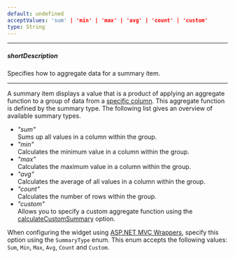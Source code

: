 ```yaml
---
default: undefined
acceptValues: 'sum' | 'min' | 'max' | 'avg' | 'count' | 'custom'
type: String
---
```

---
##### shortDescription
Specifies how to aggregate data for a summary item.

---
A summary item displays a value that is a product of applying an aggregate function to a group of data from a [specific column](/api-reference/10%20UI%20Widgets/dxDataGrid/1%20Configuration/summary/groupItems/column.md '/Documentation/ApiReference/UI_Widgets/dxDataGrid/Configuration/summary/groupItems/#column'). This aggregate function is defined by the summary type. The following list gives an overview of available summary types.

- *"sum"*		
Sums up all values in a column within the group.
- *"min"*		
Calculates the minimum value in a column within the group.
- *"max"*		
Calculates the maximum value in a column within the group.
- *"avg"*		
Calculates the average of all values in a column within the group.
- *"count"*		
Calculates the number of rows within the group.
- *"custom"*	
Allows you to specify a custom aggregate function using the [calculateCustomSummary](/api-reference/10%20UI%20Widgets/dxDataGrid/1%20Configuration/summary/calculateCustomSummary.md '/Documentation/ApiReference/UI_Widgets/dxDataGrid/Configuration/summary/#calculateCustomSummary') option.

When configuring the widget using [ASP.NET MVC Wrappers](/concepts/35%20ASP.NET%20MVC%20Wrappers/20%20Fundamentals '/Documentation/Guide/ASP.NET_MVC_Wrappers/Fundamentals/'), specify this option using the `SummaryType` enum. This enum accepts the following values: `Sum`, `Min`, `Max`, `Avg`, `Count` and `Custom`.